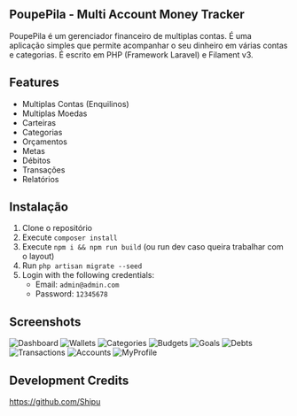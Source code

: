 ## PoupePila - Multi Account Money Tracker
PoupePila é um gerenciador financeiro de multiplas contas. É uma aplicação simples que permite acompanhar o seu dinheiro em várias contas e categorias. É escrito em PHP (Framework Laravel) e Filament v3.

## Features
- Multiplas Contas (Enquilinos)
- Multiplas Moedas
- Carteiras
- Categorias
- Orçamentos
- Metas
- Débitos
- Transações
- Relatórios

## Instalação
1. Clone o repositório
2. Execute `composer install`
3. Execute `npm i && npm run build` (ou run dev caso queira trabalhar com o layout)
4. Run `php artisan migrate --seed`
5. Login with the following credentials:
    - Email: `admin@admin.com`
    - Password: `12345678`

## Screenshots
![Dashboard](screenshots/dinero-dashboard.png)
![Wallets](screenshots/dinero-wallets.png)
![Categories](screenshots/dinero-categories.png)
![Budgets](screenshots/dinero-budgets.png)
![Goals](screenshots/dinero-goals.png)
![Debts](screenshots/dinero-debts.png)
![Transactions](screenshots/dinero-transactions.png)
![Accounts](screenshots/dinero-tenants.png)
![MyProfile](screenshots/dinero-my-profile.png)

## Development Credits
https://github.com/Shipu
